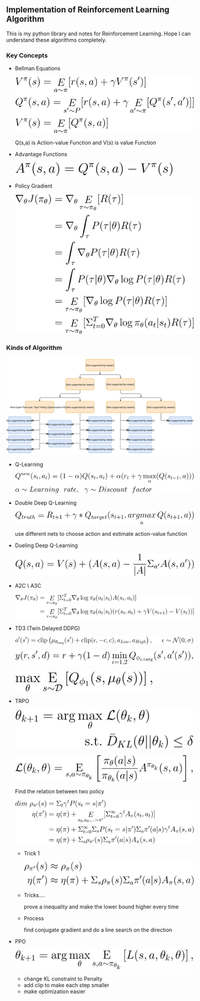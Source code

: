 ## Implementation of Reinforcement Learning Algorithm

This is my python library and notes for Reinforcement Learning. Hope I can understand these algorithms completely.

### Key Concepts

- Bellman Equations

  ![CodeCogsEqn](./image/bellman.svg)
  
  Q(s,a) is Action-value Function and V(s) is value Function
  
- Advantage Functions

  ![advantage](./image/advantage.svg)

- Policy Gradient

  ![policy_gradient](./image/policy_gradient.svg)

### Kinds of Algorithm

![rl_algorithms_9_15](./image/rl_algorithms_9_15.svg)

- Q-Learning

  ![Q-learning](./image/Q-learning.svg)
  
- Double Deep Q-Learning
  
  ![ddqn](./image/ddqn.svg)
  
  use different nets to choose action and estimate action-value function
  
- Dueling Deep Q-Learning

  ![duelingdqn](./image/duelingdqn.svg)

- A2C \ A3C

  ![A2C](./image/A2C.svg)

- TD3 (Twin Delayed DDPG)

  ![td3_1](./image/td3_1.svg)

  ![td3_2](./image/td3_2.svg)

  ![td3_3](./image/td3_3.svg)

- TRPO

  ![TRPO](./image/TRPO.svg)

  ![TRPO_1](./image/TRPO_1.svg)

  Find the relation between two policy

  ![TRPO_2](./image/TRPO_2.svg)

  - Trick 1

    ![TRPO_3](./image/TRPO_3.svg)

  - Tricks....

    prove a inequality and make the lower bound higher every time

  - Process

    find conjugate gradient and do a line search on the direction

- PPO

  ![PPO_1](./image/PPO_1.svg)
  
  - change KL constraint to Penalty
  - add clip to make each step smaller
  - make optimization easier
